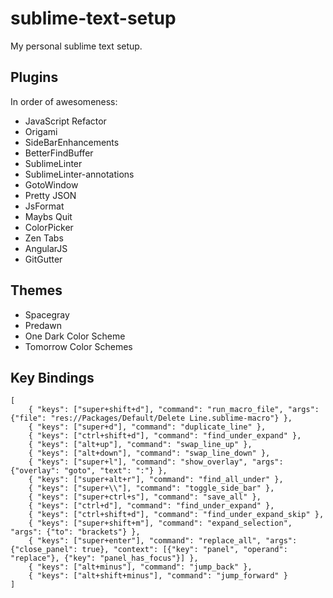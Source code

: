 # sublime-text-setup

My personal sublime text setup.

## Plugins

In order of awesomeness:

* JavaScript Refactor
* Origami
* SideBarEnhancements
* BetterFindBuffer
* SublimeLinter
* SublimeLinter-annotations
* GotoWindow
* Pretty JSON
* JsFormat
* Maybs Quit
* ColorPicker
* Zen Tabs
* AngularJS
* GitGutter

## Themes

* Spacegray
* Predawn
* One Dark Color Scheme
* Tomorrow Color Schemes

## Key Bindings

	[
	    { "keys": ["super+shift+d"], "command": "run_macro_file", "args": {"file": "res://Packages/Default/Delete Line.sublime-macro"} },
	    { "keys": ["super+d"], "command": "duplicate_line" },
	    { "keys": ["ctrl+shift+d"], "command": "find_under_expand" },
	    { "keys": ["alt+up"], "command": "swap_line_up" },
	    { "keys": ["alt+down"], "command": "swap_line_down" },
	    { "keys": ["super+l"], "command": "show_overlay", "args": {"overlay": "goto", "text": ":"} },
	    { "keys": ["super+alt+r"], "command": "find_all_under" },
	    { "keys": ["super+\\"], "command": "toggle_side_bar" },
	    { "keys": ["super+ctrl+s"], "command": "save_all" },
	    { "keys": ["ctrl+d"], "command": "find_under_expand" },
	    { "keys": ["ctrl+shift+d"], "command": "find_under_expand_skip" },
	    { "keys": ["super+shift+m"], "command": "expand_selection", "args": {"to": "brackets"} },
	    { "keys": ["super+enter"], "command": "replace_all", "args": {"close_panel": true}, "context": [{"key": "panel", "operand": "replace"}, {"key": "panel_has_focus"}] },
	    { "keys": ["alt+minus"], "command": "jump_back" },
	    { "keys": ["alt+shift+minus"], "command": "jump_forward" }
	]
	
